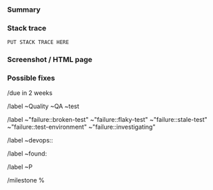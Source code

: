 <!---
Before opening a new QA failure issue, make sure to first search for it in the
QA failures board: https://gitlab.com/groups/gitlab-org/-/boards/1385578

The issue should have the following:

- The relative path of the failing spec file in the title, e.g. if the login
  test fails, include `qa/specs/features/browser_ui/1_manage/login/log_in_spec.rb` in the title.
  This is required so that existing issues can easily be found by searching for the spec file.
- If the issue is about multiple test failures, include the path for each failing spec file in the description.
- A link to the failing job.
- The stack trace from the job's logs in the "Stack trace" section below.
- A screenshot (if available), and HTML capture (if available), in the "Screenshot / HTML page" section below.
--->

### Summary



### Stack trace

```
PUT STACK TRACE HERE
```

### Screenshot / HTML page

<!--
Attach the screenshot and HTML snapshot of the page from the job's artifacts:
1. Download the job's artifacts and unarchive them.
1. Open the `gitlab-qa-run-2020-*/gitlab-{ce,ee}-qa-*/{,ee}/{api,browser_ui}/<path to failed test>` folder.
1. Select the `.png` and `.html` files that appears in the job logs (look for `HTML screenshot: /path/to/html/page.html` / `Image screenshot: `/path/to/html/page.png`).
1. Drag and drop them here.

Note: You don't need to include a screenshot if the information it contains can be included as text. Include the text instead.
E.g., error 500/404, "Retry later" errors, etc.

If you include multiple screenshots it can be helpful to hide all but the first in a details/summary element, to avoid excessive scrolling:

<details><summary>Expand for screenshot</summary>
  drag and drop the screenshot here
</details>
-->

### Possible fixes


<!-- Default due date. -->
/due in 2 weeks

<!-- Base labels. -->
/label ~Quality ~QA ~test

<!-- Test failure type label, please use just one.-->
/label ~"failure::broken-test" ~"failure::flaky-test" ~"failure::stale-test" ~"failure::test-environment" ~"failure::investigating"

<!--
Choose the stage that appears in the test path, e.g. ~"devops::create" for
`qa/specs/features/browser_ui/3_create/web_ide/add_file_template_spec.rb`.
-->
/label ~devops::

<!--
Select a label for where the failure was found, e.g. if the failure occurred in
a nightly pipeline, select ~"found:nightly".
-->
/label ~found:

<!--
https://about.gitlab.com/handbook/engineering/quality/guidelines/#priorities:
- ~P1: Tests that are needed to verify fundamental GitLab functionality.
- ~P2: Tests that deal with external integrations which may take a longer time to debug and fix.
-->
/label ~P

<!-- Select the current milestone if ~P1 or the next milestone if ~P2. -->
/milestone %
